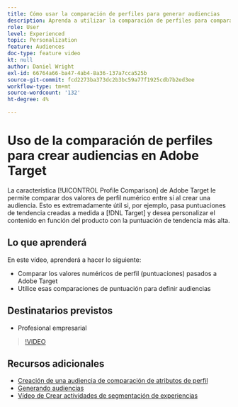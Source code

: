 ```yaml
---
title: Cómo usar la comparación de perfiles para generar audiencias
description: Aprenda a utilizar la comparación de perfiles para comparar dos valores de perfil numérico entre sí al crear una audiencia.
role: User
level: Experienced
topic: Personalization
feature: Audiences
doc-type: feature video
kt: null
author: Daniel Wright
exl-id: 66764a66-ba47-4ab4-8a36-137a7cca525b
source-git-commit: fcd2273ba373dc2b3bc59a77f1925cdb7b2ed3ee
workflow-type: tm+mt
source-wordcount: '132'
ht-degree: 4%

---
```


# Uso de la comparación de perfiles para crear audiencias en Adobe Target

La característica [!UICONTROL Profile Comparison] de Adobe Target le permite comparar dos valores de perfil numérico entre sí al crear una audiencia. Esto es extremadamente útil si, por ejemplo, pasa puntuaciones de tendencia creadas a medida a [!DNL Target] y desea personalizar el contenido en función del producto con la puntuación de tendencia más alta.

## Lo que aprenderá

En este vídeo, aprenderá a hacer lo siguiente:

* Comparar los valores numéricos de perfil (puntuaciones) pasados a Adobe Target
* Utilice esas comparaciones de puntuación para definir audiencias

## Destinatarios previstos

* Profesional empresarial

>[!VIDEO](https://video.tv.adobe.com/v/328109/?quality=12&captions=spa)

## Recursos adicionales

* [Creación de una audiencia de comparación de atributos de perfil](https://experienceleague.adobe.com/docs/target/using/audiences/create-audiences/creating-a-profile-attribute-comparison-audience.html?lang=es)
* [Generando audiencias](https://experienceleague.adobe.com/docs/target/using/audiences/create-audiences/create-audience.html?lang=es)
* [Vídeo de Crear actividades de segmentación de experiencias](../activities/create-experience-targeting-activities.md)
